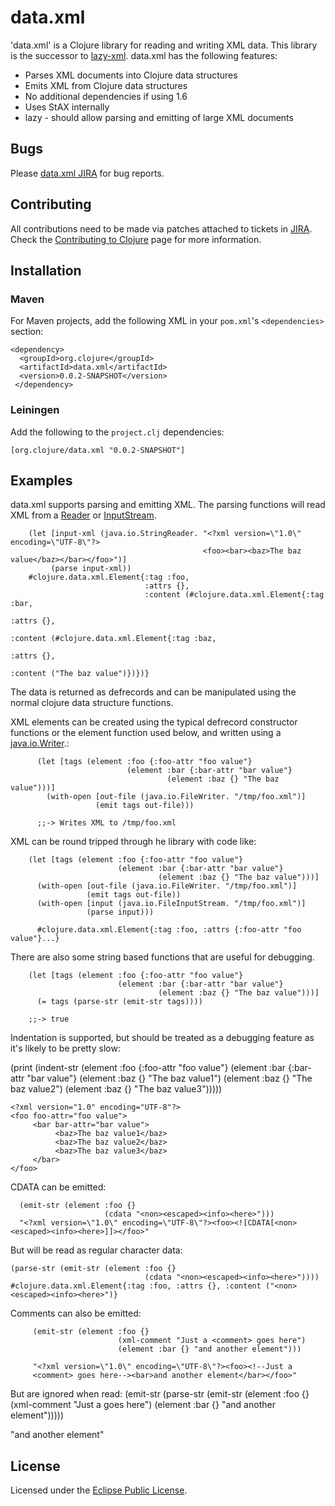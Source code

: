 # data.xml

'data.xml' is a Clojure library for reading and writing XML data. This
library is the successor to
[lazy-xml](http://clojure.github.com/clojure-contrib/lazy-xml-api.html).
data.xml has the following features:

* Parses XML documents into Clojure data structures
* Emits XML from Clojure data structures
* No additional dependencies if using 1.6
* Uses StAX internally
* lazy - should allow parsing and emitting of large XML documents

## Bugs

Please [data.xml JIRA](http://dev.clojure.org/jira/browse/DXML) for bug reports.

## Contributing

All contributions need to be made via patches attached to tickets in
[JIRA](http://dev.clojure.org/jira/browse/DXML). Check the
[Contributing to Clojure](http://clojure.org/contributing) page for
more information.

## Installation

### Maven
For Maven projects, add the following XML in your `pom.xml`'s `<dependencies>` section:

    <dependency>
	  <groupId>org.clojure</groupId>
	  <artifactId>data.xml</artifactId>
	  <version>0.0.2-SNAPSHOT</version>
     </dependency>

### Leiningen
Add the following to the `project.clj` dependencies:

    [org.clojure/data.xml "0.0.2-SNAPSHOT"]

## Examples

data.xml supports parsing and emitting XML. The parsing functions will
read XML from a
[Reader](http://docs.oracle.com/javase/6/docs/api/java/io/Reader.html)
or
[InputStream](http://docs.oracle.com/javase/6/docs/api/java/io/InputStream.html).

        (let [input-xml (java.io.StringReader. "<?xml version=\"1.0\" encoding=\"UTF-8\"?>
                                               <foo><bar><baz>The baz value</baz></bar></foo>")]
             (parse input-xml))
        #clojure.data.xml.Element{:tag :foo,
                                  :attrs {},
                                  :content (#clojure.data.xml.Element{:tag :bar, 
                                                                      :attrs {},
                                                                      :content (#clojure.data.xml.Element{:tag :baz,
                                                                                                          :attrs {},
                                                                                                          :content ("The baz value")})})}

The data is returned as defrecords and can be manipulated using the
normal clojure data structure functions.

XML elements can be created using the typical defrecord constructor
functions or the element function used below, and written using a
[java.io.Writer](http://docs.oracle.com/javase/6/docs/api/java/io/Writer.html).:

          (let [tags (element :foo {:foo-attr "foo value"}
                              (element :bar {:bar-attr "bar value"}
                                       (element :baz {} "The baz value")))]
            (with-open [out-file (java.io.FileWriter. "/tmp/foo.xml")]
                       (emit tags out-file)))

          ;;-> Writes XML to /tmp/foo.xml

XML can be round tripped through he library with code like:

        (let [tags (element :foo {:foo-attr "foo value"}
                            (element :bar {:bar-attr "bar value"}
                                     (element :baz {} "The baz value")))]
          (with-open [out-file (java.io.FileWriter. "/tmp/foo.xml")]
                     (emit tags out-file))
          (with-open [input (java.io.FileInputStream. "/tmp/foo.xml")]
                     (parse input)))

          #clojure.data.xml.Element{:tag :foo, :attrs {:foo-attr "foo value"}...}

There are also some string based functions that are useful for
debugging.

        (let [tags (element :foo {:foo-attr "foo value"}
                            (element :bar {:bar-attr "bar value"}
                                     (element :baz {} "The baz value")))]
          (= tags (parse-str (emit-str tags))))
  
        ;;-> true  
    
Indentation is supported, but should be treated as a debugging feature
as it's likely to be pretty slow:

   (print (indent-str (element :foo {:foo-attr "foo value"}
                               (element :bar {:bar-attr "bar value"}
                                        (element :baz {} "The baz value1")
                                        (element :baz {} "The baz value2")
                                        (element :baz {} "The baz value3")))))
                            
    <?xml version="1.0" encoding="UTF-8"?>
    <foo foo-attr="foo value">
         <bar bar-attr="bar value">
              <baz>The baz value1</baz>
              <baz>The baz value2</baz>
              <baz>The baz value3</baz>
         </bar>
    </foo>

CDATA can be emitted:

      (emit-str (element :foo {}
                         (cdata "<non><escaped><info><here>")))
      "<?xml version=\"1.0\" encoding=\"UTF-8\"?><foo><![CDATA[<non><escaped><info><here>]]></foo>"

But will be read as regular character data:

    (parse-str (emit-str (element :foo {}
                                  (cdata "<non><escaped><info><here>"))))
    #clojure.data.xml.Element{:tag :foo, :attrs {}, :content ("<non><escaped><info><here>")}

Comments can also be emitted:

         (emit-str (element :foo {}
                            (xml-comment "Just a <comment> goes here")
                            (element :bar {} "and another element")))

         "<?xml version=\"1.0\" encoding=\"UTF-8\"?><foo><!--Just a
         <comment> goes here--><bar>and another element</bar></foo>"

But are ignored when read:
    (emit-str
      (parse-str
        (emit-str (element :foo {}
                           (xml-comment "Just a <comment> goes here")
                           (element :bar {} "and another element")))))

"<?xml version=\"1.0\" encoding=\"UTF-8\"?><foo><bar>and another element</bar></foo>"    

## License

Licensed under the [Eclipse Public License](http://www.opensource.org/licenses/eclipse-1.0.php).
